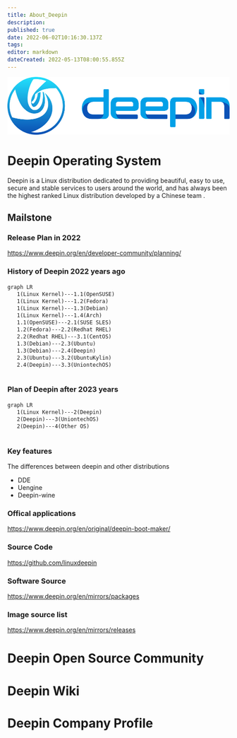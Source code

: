 ```yaml
---
title: About_Deepin
description: 
published: true
date: 2022-06-02T10:16:30.137Z
tags: 
editor: markdown
dateCreated: 2022-05-13T08:00:55.855Z
---
```



![deepin_logo.png](/图片存储/deepin_logo.png)
# Deepin Operating System
Deepin is a Linux distribution dedicated to providing beautiful, easy to use, secure and stable services to users around the world, and has always been the highest ranked Linux distribution developed by a Chinese team .
## Mailstone  
### Release Plan in 2022 
https://www.deepin.org/en/developer-community/planning/
### History of Deepin 2022 years ago

```mermaid
graph LR
   1(Linux Kernel)---1.1(OpenSUSE)
   1(Linux Kernel)---1.2(Fedora)
   1(Linux Kernel)---1.3(Debian)
   1(Linux Kernel)---1.4(Arch)
   1.1(OpenSUSE)---2.1(SUSE SLES)
   1.2(Fedora)---2.2(Redhat RHEL)
   2.2(Redhat RHEL)---3.1(CentOS)
   1.3(Debian)---2.3(Ubuntu)
   1.3(Debian)---2.4(Deepin)
   2.3(Ubuntu)---3.2(UbuntuKylin)
   2.4(Deepin)---3.3(UniontechOS)
   
```
    
### Plan of Deepin after 2023 years 

```mermaid
graph LR
   1(Linux Kernel)---2(Deepin)
   2(Deepin)---3(UniontechOS)
   2(Deepin)---4(Other OS)
   
```

### Key features 
The differences between deepin and other distributions
- DDE
- Uengine
- Deepin-wine
### Offical applications
https://www.deepin.org/en/original/deepin-boot-maker/
### Source Code  
https://github.com/linuxdeepin
### Software Source  
https://www.deepin.org/en/mirrors/packages
### Image source list  
https://www.deepin.org/en/mirrors/releases

# Deepin Open Source Community
# Deepin Wiki
# Deepin Company Profile

